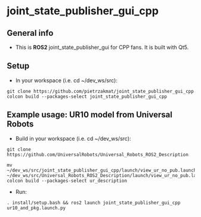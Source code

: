 # joint_state_publisher_gui_cpp

## General info
* This is **ROS2** joint_state_publisher_gui for CPP fans. It is built with Qt5.

## Setup
* In your workspace (i.e. cd ~/dev_ws/src): 
```
git clone https://github.com/pietrzakmat/joint_state_publisher_gui_cpp
colcon build --packages-select joint_state_publisher_gui_cpp
```
##  Example usage: UR10 model from Universal Robots
* Build in your workspace (i.e. cd ~/dev_ws/src): 

 ```
 git clone https://github.com/UniversalRobots/Universal_Robots_ROS2_Description

 mv ~/dev_ws/src/joint_state_publisher_gui_cpp/launch/view_ur_no_pub.launch.py ~/dev_ws/src/Universal_Robots_ROS2_Description/launch/view_ur_no_pub.launch.py 
 colcon build --packages-select ur_description
 ```

* Run:
 ```
 . install/setup.bash && ros2 launch joint_state_publisher_gui_cpp ur10_and_pkg.launch.py 

 ```
